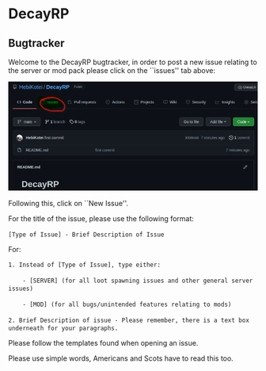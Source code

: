 # DecayRP

## Bugtracker

Welcome to the DecayRP bugtracker, in order to post a new issue relating to the server or mod pack please click on the ``issues'' tab above:

![Displaying Issues Tab](/Assets/issues.png)

Following this, click on ``New Issue''.

For the title of the issue, please use the following format:

`[Type of Issue] - Brief Description of Issue`

For:

	1. Instead of [Type of Issue], type either:

		- [SERVER] (for all loot spawning issues and other general server issues)

		- [MOD] (for all bugs/unintended features relating to mods)

	2. Brief Description of issue - Please remember, there is a text box underneath for your paragraphs.

Please follow the templates found when opening an issue.

Please use simple words, Americans and Scots have to read this too.
